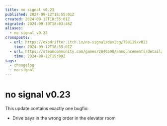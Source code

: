 ```yaml
---
title: no signal v0.23
published: 2024-09-12T18:55:01Z
created: 2024-09-12T18:55:01Z
migrated: 2024-09-19T18:03:46Z
aliases:
  - no signal v0.23
crossposts:
  - url: https://exodrifter.itch.io/no-signal/devlog/798119/v023
    time: 2024-09-12T18:55:01Z
  - url: https://steamcommunity.com/games/2840590/announcements/detail/4566175748886816196
    time: 2024-09-12T19:00Z
tags:
  - changelog
  - no-signal
---
```


# no signal v0.23

This update contains exactly one bugfix:
- Drive bays in the wrong order in the elevator room
